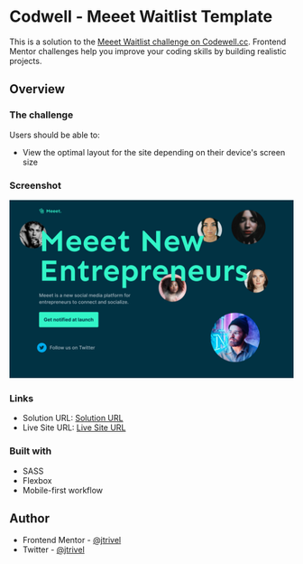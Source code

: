 # Codwell - Meeet Waitlist Template

This is a solution to the [Meeet Waitlist challenge on Codewell.cc](https://www.codewell.cc/challenges/meeet-waitlist-template--60e05defa383e41090a3c273). Frontend Mentor challenges help you improve your coding skills by building realistic projects. 

## Overview

### The challenge

Users should be able to:

- View the optimal layout for the site depending on their device's screen size

### Screenshot

![Design preview for the Meeet Waitlist  Template challenge](./design/desktopview.png)

### Links

- Solution URL: [Solution URL](https://www.codewell.cc/challenges/web-developer-portfolio--617d4897a383e41090a3e46f/solution/61da90b26da8ba3fac6b00dd)
- Live Site URL: [Live Site URL](https://codwell-webdeveloper-challenge.netlify.app/)

### Built with
- SASS
- Flexbox
- Mobile-first workflow

## Author
- Frontend Mentor - [@jtrivel](https://www.frontendmentor.io/profile/jtrivel)
- Twitter - [@jtrivel](https://www.twitter.com/jtrivel)